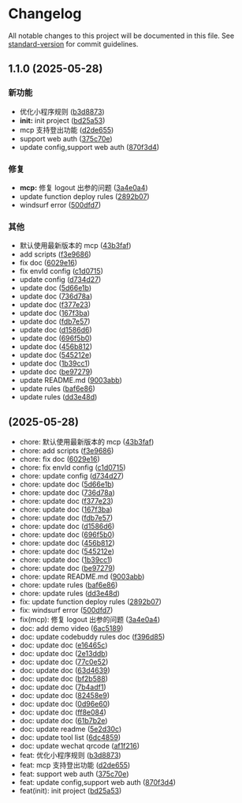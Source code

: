 # Changelog

All notable changes to this project will be documented in this file. See [standard-version](https://github.com/conventional-changelog/standard-version) for commit guidelines.

## 1.1.0 (2025-05-28)


### 新功能

* 优化小程序规则 ([b3d8873](https://github.com/TencentCloudBase/CloudBase-AI-ToolKit/commit/b3d8873ba2c6540f65f9fdf5ff8b088214743e0d))
* **init:** init project ([bd25a53](https://github.com/TencentCloudBase/CloudBase-AI-ToolKit/commit/bd25a53188151ecf63c45e8c569f3a1c5115920f))
* mcp 支持登出功能 ([d2de655](https://github.com/TencentCloudBase/CloudBase-AI-ToolKit/commit/d2de6555af8816670c01338320a47df3be2f8bca))
* support web auth ([375c70e](https://github.com/TencentCloudBase/CloudBase-AI-ToolKit/commit/375c70ec4d665cf32e4273cbc930d3f84e05dbec))
* update config,support web auth ([870f3d4](https://github.com/TencentCloudBase/CloudBase-AI-ToolKit/commit/870f3d4c363970646b0e823587185cefea83bfbc))


### 修复

* **mcp:** 修复 logout 出参的问题 ([3a4e0a4](https://github.com/TencentCloudBase/CloudBase-AI-ToolKit/commit/3a4e0a446e73259fc167c82468f0a096bdad235b))
* update function deploy rules ([2892b07](https://github.com/TencentCloudBase/CloudBase-AI-ToolKit/commit/2892b07ddf07fe081ea5c6fe1db5b01c32962722))
* windsurf error ([500dfd7](https://github.com/TencentCloudBase/CloudBase-AI-ToolKit/commit/500dfd7556dca558ec42d58e38bfdfdaee0bd96b))


### 其他

* 默认使用最新版本的 mcp ([43b3faf](https://github.com/TencentCloudBase/CloudBase-AI-ToolKit/commit/43b3faff99f7210aa244d0a5bd7da0090b725718))
* add scripts ([f3e9686](https://github.com/TencentCloudBase/CloudBase-AI-ToolKit/commit/f3e968635943b4335cbad60464b669340e953ede))
* fix doc ([6029e16](https://github.com/TencentCloudBase/CloudBase-AI-ToolKit/commit/6029e164148c73cdefa93f85626ccb27a1093dfc))
* fix envId config ([c1d0715](https://github.com/TencentCloudBase/CloudBase-AI-ToolKit/commit/c1d0715f08c82f6183c3e6e6686769977efe34bd))
* update config ([d734d27](https://github.com/TencentCloudBase/CloudBase-AI-ToolKit/commit/d734d272579e10b53bf7dd4d00d28c3bcd801a8c))
* update doc ([5d66e1b](https://github.com/TencentCloudBase/CloudBase-AI-ToolKit/commit/5d66e1bb5502bfccedfdb54067fa3b6c4973d929))
* update doc ([736d78a](https://github.com/TencentCloudBase/CloudBase-AI-ToolKit/commit/736d78a76905e470aae2b1881eb15424f85d25c6))
* update doc ([f377e23](https://github.com/TencentCloudBase/CloudBase-AI-ToolKit/commit/f377e23317842b24c765d1f420898a8064199ce8))
* update doc ([167f3ba](https://github.com/TencentCloudBase/CloudBase-AI-ToolKit/commit/167f3ba530571c41185aea92631f450fe42669fe))
* update doc ([fdb7e57](https://github.com/TencentCloudBase/CloudBase-AI-ToolKit/commit/fdb7e57d7e4587cd9fe6dfb1f020332c668fc1cf))
* update doc ([d1586d6](https://github.com/TencentCloudBase/CloudBase-AI-ToolKit/commit/d1586d6b02c2e646f7c5baa62400c7d8eb21d746))
* update doc ([696f5b0](https://github.com/TencentCloudBase/CloudBase-AI-ToolKit/commit/696f5b0437894f70809177c61267bbb0d5cfdef2))
* update doc ([456b812](https://github.com/TencentCloudBase/CloudBase-AI-ToolKit/commit/456b812e805382d1f45eed53b05f52dc32e385d4))
* update doc ([545212e](https://github.com/TencentCloudBase/CloudBase-AI-ToolKit/commit/545212e9d1dc34934cca63c3ddb13f3475668bda))
* update doc ([1b39cc1](https://github.com/TencentCloudBase/CloudBase-AI-ToolKit/commit/1b39cc16437dc0ca8244292d02e684838955a9a7))
* update doc ([be97279](https://github.com/TencentCloudBase/CloudBase-AI-ToolKit/commit/be972795622ae739a54377ef9bbcdf9178dd804c))
* update README.md ([9003abb](https://github.com/TencentCloudBase/CloudBase-AI-ToolKit/commit/9003abba3412b9a30e25dd0c31f82074e7024a35))
* update rules ([baf6e86](https://github.com/TencentCloudBase/CloudBase-AI-ToolKit/commit/baf6e861edefd64263228579f0172ab9162cd78b))
* update rules ([dd3e48d](https://github.com/TencentCloudBase/CloudBase-AI-ToolKit/commit/dd3e48dfb4c68921b0bc2a5ffd39cd8728256918))

##  (2025-05-28)

* chore: 默认使用最新版本的 mcp ([43b3faf](https://github.com/TencentCloudBase/CloudBase-AI-ToolKit/commit/43b3faf))
* chore: add scripts ([f3e9686](https://github.com/TencentCloudBase/CloudBase-AI-ToolKit/commit/f3e9686))
* chore: fix doc ([6029e16](https://github.com/TencentCloudBase/CloudBase-AI-ToolKit/commit/6029e16))
* chore: fix envId config ([c1d0715](https://github.com/TencentCloudBase/CloudBase-AI-ToolKit/commit/c1d0715))
* chore: update config ([d734d27](https://github.com/TencentCloudBase/CloudBase-AI-ToolKit/commit/d734d27))
* chore: update doc ([5d66e1b](https://github.com/TencentCloudBase/CloudBase-AI-ToolKit/commit/5d66e1b))
* chore: update doc ([736d78a](https://github.com/TencentCloudBase/CloudBase-AI-ToolKit/commit/736d78a))
* chore: update doc ([f377e23](https://github.com/TencentCloudBase/CloudBase-AI-ToolKit/commit/f377e23))
* chore: update doc ([167f3ba](https://github.com/TencentCloudBase/CloudBase-AI-ToolKit/commit/167f3ba))
* chore: update doc ([fdb7e57](https://github.com/TencentCloudBase/CloudBase-AI-ToolKit/commit/fdb7e57))
* chore: update doc ([d1586d6](https://github.com/TencentCloudBase/CloudBase-AI-ToolKit/commit/d1586d6))
* chore: update doc ([696f5b0](https://github.com/TencentCloudBase/CloudBase-AI-ToolKit/commit/696f5b0))
* chore: update doc ([456b812](https://github.com/TencentCloudBase/CloudBase-AI-ToolKit/commit/456b812))
* chore: update doc ([545212e](https://github.com/TencentCloudBase/CloudBase-AI-ToolKit/commit/545212e))
* chore: update doc ([1b39cc1](https://github.com/TencentCloudBase/CloudBase-AI-ToolKit/commit/1b39cc1))
* chore: update doc ([be97279](https://github.com/TencentCloudBase/CloudBase-AI-ToolKit/commit/be97279))
* chore: update README.md ([9003abb](https://github.com/TencentCloudBase/CloudBase-AI-ToolKit/commit/9003abb))
* chore: update rules ([baf6e86](https://github.com/TencentCloudBase/CloudBase-AI-ToolKit/commit/baf6e86))
* chore: update rules ([dd3e48d](https://github.com/TencentCloudBase/CloudBase-AI-ToolKit/commit/dd3e48d))
* fix: update function deploy rules ([2892b07](https://github.com/TencentCloudBase/CloudBase-AI-ToolKit/commit/2892b07))
* fix: windsurf error ([500dfd7](https://github.com/TencentCloudBase/CloudBase-AI-ToolKit/commit/500dfd7))
* fix(mcp): 修复 logout 出参的问题 ([3a4e0a4](https://github.com/TencentCloudBase/CloudBase-AI-ToolKit/commit/3a4e0a4))
* doc: add demo video ([6ac5189](https://github.com/TencentCloudBase/CloudBase-AI-ToolKit/commit/6ac5189))
* doc: update codebuddy rules doc ([f396d85](https://github.com/TencentCloudBase/CloudBase-AI-ToolKit/commit/f396d85))
* doc: update doc ([e16465c](https://github.com/TencentCloudBase/CloudBase-AI-ToolKit/commit/e16465c))
* doc: update doc ([2e13ddb](https://github.com/TencentCloudBase/CloudBase-AI-ToolKit/commit/2e13ddb))
* doc: update doc ([77c0e52](https://github.com/TencentCloudBase/CloudBase-AI-ToolKit/commit/77c0e52))
* doc: update doc ([63d4639](https://github.com/TencentCloudBase/CloudBase-AI-ToolKit/commit/63d4639))
* doc: update doc ([bf2b588](https://github.com/TencentCloudBase/CloudBase-AI-ToolKit/commit/bf2b588))
* doc: update doc ([7b4adf1](https://github.com/TencentCloudBase/CloudBase-AI-ToolKit/commit/7b4adf1))
* doc: update doc ([82458e9](https://github.com/TencentCloudBase/CloudBase-AI-ToolKit/commit/82458e9))
* doc: update doc ([0d96e60](https://github.com/TencentCloudBase/CloudBase-AI-ToolKit/commit/0d96e60))
* doc: update doc ([ff8e084](https://github.com/TencentCloudBase/CloudBase-AI-ToolKit/commit/ff8e084))
* doc: update doc ([61b7b2e](https://github.com/TencentCloudBase/CloudBase-AI-ToolKit/commit/61b7b2e))
* doc: update readme ([5e2d30c](https://github.com/TencentCloudBase/CloudBase-AI-ToolKit/commit/5e2d30c))
* doc: update tool list ([6dc4859](https://github.com/TencentCloudBase/CloudBase-AI-ToolKit/commit/6dc4859))
* doc: update wechat qrcode ([af1f216](https://github.com/TencentCloudBase/CloudBase-AI-ToolKit/commit/af1f216))
* feat: 优化小程序规则 ([b3d8873](https://github.com/TencentCloudBase/CloudBase-AI-ToolKit/commit/b3d8873))
* feat: mcp 支持登出功能 ([d2de655](https://github.com/TencentCloudBase/CloudBase-AI-ToolKit/commit/d2de655))
* feat: support web auth ([375c70e](https://github.com/TencentCloudBase/CloudBase-AI-ToolKit/commit/375c70e))
* feat: update config,support web auth ([870f3d4](https://github.com/TencentCloudBase/CloudBase-AI-ToolKit/commit/870f3d4))
* feat(init): init project ([bd25a53](https://github.com/TencentCloudBase/CloudBase-AI-ToolKit/commit/bd25a53))
